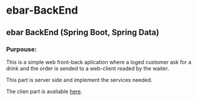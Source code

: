 # ebar-BackEnd
## ebar BackEnd (Spring Boot, Spring Data)
### Purpouse:
This is a simple web front-back aplication where a loged customer ask for a drink and the order is sended
to a web-client readed by the waiter.

This part is server side and implement the services needed. 

The clien part is avaliable [here].


[here]:https://github.com/mrgonzzo/ebar.git
